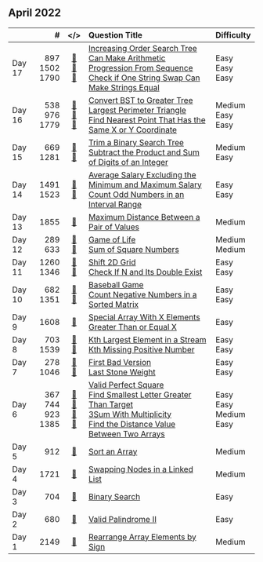 ## April 2022

||#|</>|Question Title|Difficulty|
|:--|--:|:-:|:--|:--|
|Day 17|897<br>1502<br>1790|[📎](../src/q_851_900/q0897.cc)<br>[📎](../src/q_1501_1550/q1502.cc)<br>[📎](../src/q_1751_1800/q1790.cc)|[Increasing Order Search Tree](https://leetcode.com/problems/increasing-order-search-tree/)<br>[Can Make Arithmetic Progression From Sequence](https://leetcode.com/problems/can-make-arithmetic-progression-from-sequence/)<br>[Check if One String Swap Can Make Strings Equal](https://leetcode.com/problems/check-if-one-string-swap-can-make-strings-equal/)|Easy<br>Easy<br>Easy|
|Day 16|538<br>976<br>1779|[📎](../src/q_501_550/q0538.cc)<br>[📎](../src/q_951_1000/q0976.cc)<br>[📎](../src/q_1751_1800/q1779.cc)|[Convert BST to Greater Tree](https://leetcode.com/problems/convert-bst-to-greater-tree/)<br>[Largest Perimeter Triangle](https://leetcode.com/problems/largest-perimeter-triangle/)<br>[Find Nearest Point That Has the Same X or Y Coordinate](https://leetcode.com/problems/find-nearest-point-that-has-the-same-x-or-y-coordinate/)|Medium<br>Easy<br>Easy|
|Day 15|669<br>1281|[📎](../src/q_651_700/q0669.cc)<br>[📎](../src/q_1251_1300/q1281.cc)|[Trim a Binary Search Tree](https://leetcode.com/problems/trim-a-binary-search-tree/)<br>[Subtract the Product and Sum of Digits of an Integer](https://leetcode.com/problems/subtract-the-product-and-sum-of-digits-of-an-integer/)|Medium<br>Easy|
|Day 14|1491<br>1523|[📎](../src/q_1451_1500/q1491.cc)<br>[📎](../src/q_1501_1550/q1523.cc)|[Average Salary Excluding the Minimum and Maximum Salary](https://leetcode.com/problems/average-salary-excluding-the-minimum-and-maximum-salary/)<br>[Count Odd Numbers in an Interval Range](https://leetcode.com/problems/count-odd-numbers-in-an-interval-range/)|Easy<br>Easy|
|Day 13|1855|[📎](../src/q_1851_1900/q1855.cc)|[Maximum Distance Between a Pair of Values](https://leetcode.com/problems/maximum-distance-between-a-pair-of-values/)|Medium|
|Day 12|289<br>633|[📎](../src/q_251_300/q0289.cc)<br>[📎](../src/q_601_650/q0633.cc)|[Game of Life](https://leetcode.com/problems/game-of-life/)<br>[Sum of Square Numbers](https://leetcode.com/problems/sum-of-square-numbers/)|Medium<br>Medium|
|Day 11|1260<br>1346|[📎](../src/q_1251_1300/q1260.cc)<br>[📎](../src/q_1301_1350/q1346.cc)|[Shift 2D Grid](https://leetcode.com/problems/shift-2d-grid/)<br>[Check If N and Its Double Exist](https://leetcode.com/problems/check-if-n-and-its-double-exist/)|Easy<br>Easy|
|Day 10|682<br>1351|[📎](../src/q_651_700/q0682.cc)<br>[📎](../src/q_1351_1400/q1351.cc)|[Baseball Game](https://leetcode.com/problems/baseball-game/)<br>[Count Negative Numbers in a Sorted Matrix](https://leetcode.com/problems/count-negative-numbers-in-a-sorted-matrix/)|Easy<br>Easy|
|Day 9|1608|[📎](../src/q_1601_1650/q1608.cc)|[Special Array With X Elements Greater Than or Equal X](https://leetcode.com/problems/special-array-with-x-elements-greater-than-or-equal-x/)|Easy|
|Day 8|703<br>1539|[📎](../src/q_701_750/q0703.cc)<br>[📎](../src/q_1501_1550/q1539.cc)|[Kth Largest Element in a Stream](https://leetcode.com/problems/kth-largest-element-in-a-stream/)<br>[Kth Missing Positive Number](https://leetcode.com/problems/kth-missing-positive-number/)|Easy<br>Easy|
|Day 7|278<br>1046|[📎](../src/q_251_300/q0278.cc)<br>[📎](../src/q_1001_1050/q1046.cc)|[First Bad Version](https://leetcode.com/problems/first-bad-version/)<br>[Last Stone Weight](https://leetcode.com/problems/last-stone-weight/)|Easy<br>Easy|
|Day 6|367<br>744<br>923<br>1385|[📎](../src/q_351_400/q0367.cc)<br>[📎](../src/q_701_750/q0744.cc)<br>[📎](../src/q_901_950/q0923.cc)<br>[📎](../src/q_1351_1400/q1385.cc)|[Valid Perfect Square](https://leetcode.com/problems/valid-perfect-square/)<br>[Find Smallest Letter Greater Than Target](https://leetcode.com/problems/find-smallest-letter-greater-than-target/)<br>[3Sum With Multiplicity](https://leetcode.com/problems/3sum-with-multiplicity/)<br>[Find the Distance Value Between Two Arrays](https://leetcode.com/problems/find-the-distance-value-between-two-arrays/)|Easy<br>Easy<br>Medium<br>Easy|
|Day 5|912|[📎](../src/q_901_950/q0912.cc)|[Sort an Array](https://leetcode.com/problems/sort-an-array/)|Medium|
|Day 4|1721|[📎](../src/q_1701_1750/q1721.cc)|[Swapping Nodes in a Linked List](https://leetcode.com/problems/swapping-nodes-in-a-linked-list/)|Medium|
|Day 3|704|[📎](../src/q_701_750/q0704.cc)|[Binary Search](https://leetcode.com/problems/binary-search/)|Easy|
|Day 2|680|[📎](../src/q_651_700/q0680.cc)|[Valid Palindrome II](https://leetcode.com/problems/valid-palindrome-ii/)|Easy|
|Day 1|2149|[📎](../src/q_2101_2150/q2149.cc)|[Rearrange Array Elements by Sign](https://leetcode.com/problems/rearrange-array-elements-by-sign/)|Medium|

